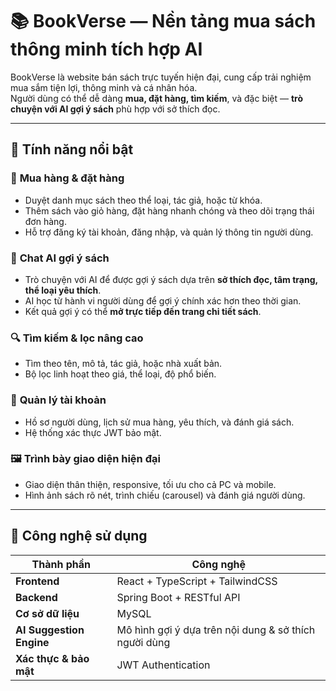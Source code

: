 # 📚 BookVerse — Nền tảng mua sách thông minh tích hợp AI

BookVerse là website bán sách trực tuyến hiện đại, cung cấp trải nghiệm mua sắm tiện lợi, thông minh và cá nhân hóa.  
Người dùng có thể dễ dàng **mua, đặt hàng, tìm kiếm**, và đặc biệt — **trò chuyện với AI gợi ý sách** phù hợp với sở thích đọc.

---

## 🚀 Tính năng nổi bật

### 🛒 **Mua hàng & đặt hàng**
- Duyệt danh mục sách theo thể loại, tác giả, hoặc từ khóa.  
- Thêm sách vào giỏ hàng, đặt hàng nhanh chóng và theo dõi trạng thái đơn hàng.  
- Hỗ trợ đăng ký tài khoản, đăng nhập, và quản lý thông tin người dùng.  

### 🤖 **Chat AI gợi ý sách**
- Trò chuyện với AI để được gợi ý sách dựa trên **sở thích đọc, tâm trạng, thể loại yêu thích**.  
- AI học từ hành vi người dùng để gợi ý chính xác hơn theo thời gian.  
- Kết quả gợi ý có thể **mở trực tiếp đến trang chi tiết sách**.

### 🔍 **Tìm kiếm & lọc nâng cao**
- Tìm theo tên, mô tả, tác giả, hoặc nhà xuất bản.  
- Bộ lọc linh hoạt theo giá, thể loại, độ phổ biến.  

### 🧾 **Quản lý tài khoản**
- Hồ sơ người dùng, lịch sử mua hàng, yêu thích, và đánh giá sách.  
- Hệ thống xác thực JWT bảo mật.  

### 🖼️ **Trình bày giao diện hiện đại**
- Giao diện thân thiện, responsive, tối ưu cho cả PC và mobile.  
- Hình ảnh sách rõ nét, trình chiếu (carousel) và đánh giá người dùng.

---

## 🧠 Công nghệ sử dụng

| Thành phần | Công nghệ |
|-------------|------------|
| **Frontend** | React + TypeScript + TailwindCSS |
| **Backend** | Spring Boot + RESTful API |
| **Cơ sở dữ liệu** | MySQL |
| **AI Suggestion Engine** | Mô hình gợi ý dựa trên nội dung & sở thích người dùng |
| **Xác thực & bảo mật** | JWT Authentication |



